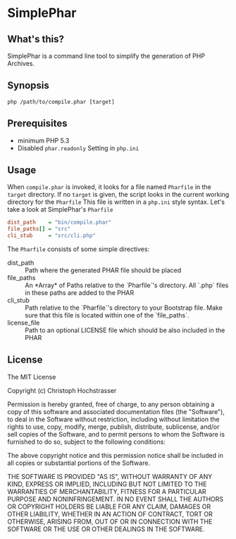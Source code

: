 SimplePhar
==========

## What's this?

SimplePhar is a command line tool to simplify the generation of PHP Archives.

## Synopsis
```
php /path/to/compile.phar [target]
```

## Prerequisites
* minimum PHP 5.3
* Disabled `phar.readonly` Setting in `php.ini`

## Usage

When `compile.phar` is invoked, it looks for a file named `Pharfile` in the `target` directory.
If no `target` is given, the script looks in the current working directory for the `Pharfile`
This file is written in a `php.ini` style syntax. Let's take a look at SimplePhar's `Pharfile`

```ini
dist_path    = "bin/compile.phar"
file_paths[] = "src"
cli_stub     = "src/cli.php"
```

The `Pharfile` consists of some simple directives:

<dl>
    <dt>dist_path</dt>
    <dd>Path where the generated PHAR file should be placed</dd>
    <dt>file_paths</dt>
    <dd>An *Array* of Paths relative to the `Pharfile`'s directory. All `.php` files in these
    paths are added to the PHAR</dd>
    <dt>cli_stub</dt>
    <dd>Path relative to the `Pharfile`'s directory to your Bootstrap file. Make sure that this
    file is located within one of the `file_paths`.</dd>
    <dt>license_file</dt>
    <dd>Path to an optional LICENSE file which should be also included in the PHAR</dd>
</dl>

## License

The MIT License

Copyright (c) Christoph Hochstrasser

Permission is hereby granted, free of charge, to any person obtaining a copy
of this software and associated documentation files (the "Software"), to deal
in the Software without restriction, including without limitation the rights
to use, copy, modify, merge, publish, distribute, sublicense, and/or sell
copies of the Software, and to permit persons to whom the Software is
furnished to do so, subject to the following conditions:

The above copyright notice and this permission notice shall be included in
all copies or substantial portions of the Software.

THE SOFTWARE IS PROVIDED "AS IS", WITHOUT WARRANTY OF ANY KIND, EXPRESS OR
IMPLIED, INCLUDING BUT NOT LIMITED TO THE WARRANTIES OF MERCHANTABILITY,
FITNESS FOR A PARTICULAR PURPOSE AND NONINFRINGEMENT. IN NO EVENT SHALL THE
AUTHORS OR COPYRIGHT HOLDERS BE LIABLE FOR ANY CLAIM, DAMAGES OR OTHER
LIABILITY, WHETHER IN AN ACTION OF CONTRACT, TORT OR OTHERWISE, ARISING FROM,
OUT OF OR IN CONNECTION WITH THE SOFTWARE OR THE USE OR OTHER DEALINGS IN
THE SOFTWARE.
